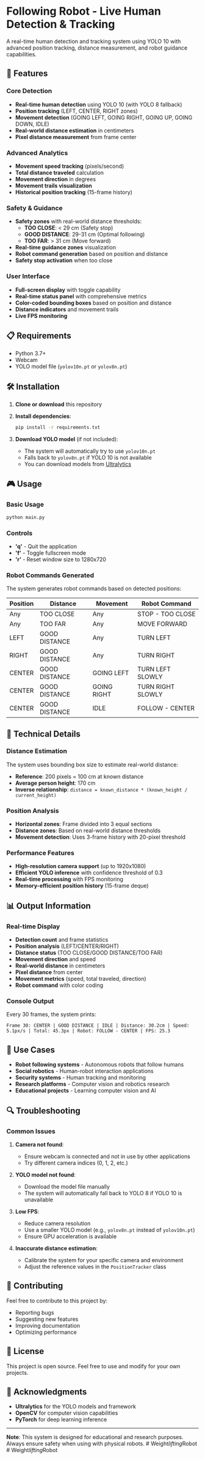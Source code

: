 # Following Robot - Live Human Detection & Tracking

A real-time human detection and tracking system using YOLO 10 with advanced position tracking, distance measurement, and robot guidance capabilities.

## 🚀 Features

### Core Detection
- **Real-time human detection** using YOLO 10 (with YOLO 8 fallback)
- **Position tracking** (LEFT, CENTER, RIGHT zones)
- **Movement detection** (GOING LEFT, GOING RIGHT, GOING UP, GOING DOWN, IDLE)
- **Real-world distance estimation** in centimeters
- **Pixel distance measurement** from frame center

### Advanced Analytics
- **Movement speed tracking** (pixels/second)
- **Total distance traveled** calculation
- **Movement direction** in degrees
- **Movement trails visualization**
- **Historical position tracking** (15-frame history)

### Safety & Guidance
- **Safety zones** with real-world distance thresholds:
  - **TOO CLOSE**: < 29 cm (Safety stop)
  - **GOOD DISTANCE**: 29-31 cm (Optimal following)
  - **TOO FAR**: > 31 cm (Move forward)
- **Real-time guidance zones** visualization
- **Robot command generation** based on position and distance
- **Safety stop activation** when too close

### User Interface
- **Full-screen display** with toggle capability
- **Real-time status panel** with comprehensive metrics
- **Color-coded bounding boxes** based on position and distance
- **Distance indicators** and movement trails
- **Live FPS monitoring**

## 📋 Requirements

- Python 3.7+
- Webcam
- YOLO model file (`yolov10n.pt` or `yolov8n.pt`)

## 🛠️ Installation

1. **Clone or download** this repository
2. **Install dependencies**:
   ```bash
   pip install -r requirements.txt
   ```

3. **Download YOLO model** (if not included):
   - The system will automatically try to use `yolov10n.pt`
   - Falls back to `yolov8n.pt` if YOLO 10 is not available
   - You can download models from [Ultralytics](https://github.com/ultralytics/ultralytics)

## 🎮 Usage

### Basic Usage
```bash
python main.py
```

### Controls
- **'q'** - Quit the application
- **'f'** - Toggle fullscreen mode
- **'r'** - Reset window size to 1280x720

### Robot Commands Generated
The system generates robot commands based on detected positions:

| Position | Distance | Movement | Robot Command |
|----------|----------|----------|---------------|
| Any | TOO CLOSE | Any | STOP - TOO CLOSE |
| Any | TOO FAR | Any | MOVE FORWARD |
| LEFT | GOOD DISTANCE | Any | TURN LEFT |
| RIGHT | GOOD DISTANCE | Any | TURN RIGHT |
| CENTER | GOOD DISTANCE | GOING LEFT | TURN LEFT SLOWLY |
| CENTER | GOOD DISTANCE | GOING RIGHT | TURN RIGHT SLOWLY |
| CENTER | GOOD DISTANCE | IDLE | FOLLOW - CENTER |

## 🔧 Technical Details

### Distance Estimation
The system uses bounding box size to estimate real-world distance:
- **Reference**: 200 pixels = 100 cm at known distance
- **Average person height**: 170 cm
- **Inverse relationship**: `distance = known_distance * (known_height / current_height)`

### Position Analysis
- **Horizontal zones**: Frame divided into 3 equal sections
- **Distance zones**: Based on real-world distance thresholds
- **Movement detection**: Uses 3-frame history with 20-pixel threshold

### Performance Features
- **High-resolution camera support** (up to 1920x1080)
- **Efficient YOLO inference** with confidence threshold of 0.3
- **Real-time processing** with FPS monitoring
- **Memory-efficient position history** (15-frame deque)

## 📊 Output Information

### Real-time Display
- **Detection count** and frame statistics
- **Position analysis** (LEFT/CENTER/RIGHT)
- **Distance status** (TOO CLOSE/GOOD DISTANCE/TOO FAR)
- **Movement direction** and speed
- **Real-world distance** in centimeters
- **Pixel distance** from center
- **Movement metrics** (speed, total traveled, direction)
- **Robot command** with color coding

### Console Output
Every 30 frames, the system prints:
```
Frame 30: CENTER | GOOD DISTANCE | IDLE | Distance: 30.2cm | Speed: 5.1px/s | Total: 45.3px | Robot: FOLLOW - CENTER | FPS: 25.3
```

## 🎯 Use Cases

- **Robot following systems** - Autonomous robots that follow humans
- **Social robotics** - Human-robot interaction applications
- **Security systems** - Human tracking and monitoring
- **Research platforms** - Computer vision and robotics research
- **Educational projects** - Learning computer vision and AI

## 🔍 Troubleshooting

### Common Issues

1. **Camera not found**:
   - Ensure webcam is connected and not in use by other applications
   - Try different camera indices (0, 1, 2, etc.)

2. **YOLO model not found**:
   - Download the model file manually
   - The system will automatically fall back to YOLO 8 if YOLO 10 is unavailable

3. **Low FPS**:
   - Reduce camera resolution
   - Use a smaller YOLO model (e.g., `yolov8n.pt` instead of `yolov10n.pt`)
   - Ensure GPU acceleration is available

4. **Inaccurate distance estimation**:
   - Calibrate the system for your specific camera and environment
   - Adjust the reference values in the `PositionTracker` class

## 🤝 Contributing

Feel free to contribute to this project by:
- Reporting bugs
- Suggesting new features
- Improving documentation
- Optimizing performance

## 📄 License

This project is open source. Feel free to use and modify for your own projects.

## 🙏 Acknowledgments

- **Ultralytics** for the YOLO models and framework
- **OpenCV** for computer vision capabilities
- **PyTorch** for deep learning inference

---

**Note**: This system is designed for educational and research purposes. Always ensure safety when using with physical robots.
#   W e i g h t _ l i f t i n g _ R o b o t  
 #   W e i g h t _ l i f t i n g _ R o b o t  
 